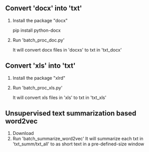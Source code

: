 ## Convert 'docx' into 'txt'

  1. Install the package "docx"

      pip install python-docx

  2. Run 'batch_proc_doc.py'
      
      It will convert docx files in 'docxs' to txt in 'txt_docx'

## Convert 'xls' into 'txt'

  1. Install the package "xlrd"

  2. Run 'batch_proc_xls.py'
  
      It will convert xls files in 'xls' to txt in 'txt_xls'
      
## Unsupervised text summarization based word2vec   
  1. Download
  2. Run 'batch_summarize_word2vec'
        It will summarize each txt in 'txt_summ/txt_all' to as short text in a pre-defined-size window
